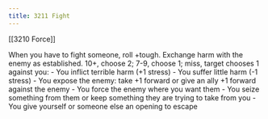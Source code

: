```yaml
---
title: 3211 Fight
---
```

[[3210 Force]] 

When you have to fight someone, roll +tough. Exchange harm with the enemy as established. 10+, choose 2; 7-9, choose 1; miss, target chooses 1 against you:
	- You inflict terrible harm (+1 stress)
	- You suffer little harm (-1 stress)
	- You expose the enemy: take +1 forward or give an ally +1 forward against the enemy
	- You force the enemy where you want them
	- You seize something from them or keep something they are trying to take from you
	- You give yourself or someone else an opening to escape